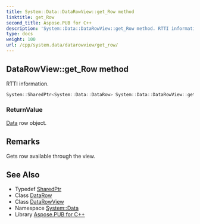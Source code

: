 ```yaml
---
title: System::Data::DataRowView::get_Row method
linktitle: get_Row
second_title: Aspose.PUB for C++
description: 'System::Data::DataRowView::get_Row method. RTTI information in C++.'
type: docs
weight: 100
url: /cpp/system.data/datarowview/get_row/
---
```

## DataRowView::get_Row method


RTTI information.

```cpp
System::SharedPtr<System::Data::DataRow> System::Data::DataRowView::get_Row()
```


### ReturnValue

[Data](../../) row object.
## Remarks


Gets row available through the view. 
## See Also

* Typedef [SharedPtr](../../../system/sharedptr/)
* Class [DataRow](../../datarow/)
* Class [DataRowView](../)
* Namespace [System::Data](../../)
* Library [Aspose.PUB for C++](../../../)
